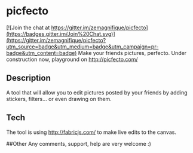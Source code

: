 # picfecto

[![Join the chat at https://gitter.im/zemagnifique/picfecto](https://badges.gitter.im/Join%20Chat.svg)](https://gitter.im/zemagnifique/picfecto?utm_source=badge&utm_medium=badge&utm_campaign=pr-badge&utm_content=badge)
Make your friends pictures, perfecto. Under construction now, playground on http://picfecto.com/

## Description
A tool that will allow you to edit pictures posted by your friends by adding stickers, filters... or even drawing on them.

## Tech
The tool is using http://fabricjs.com/ to make live edits to the canvas.

##Other
Any comments, support, help are very welcome :)
